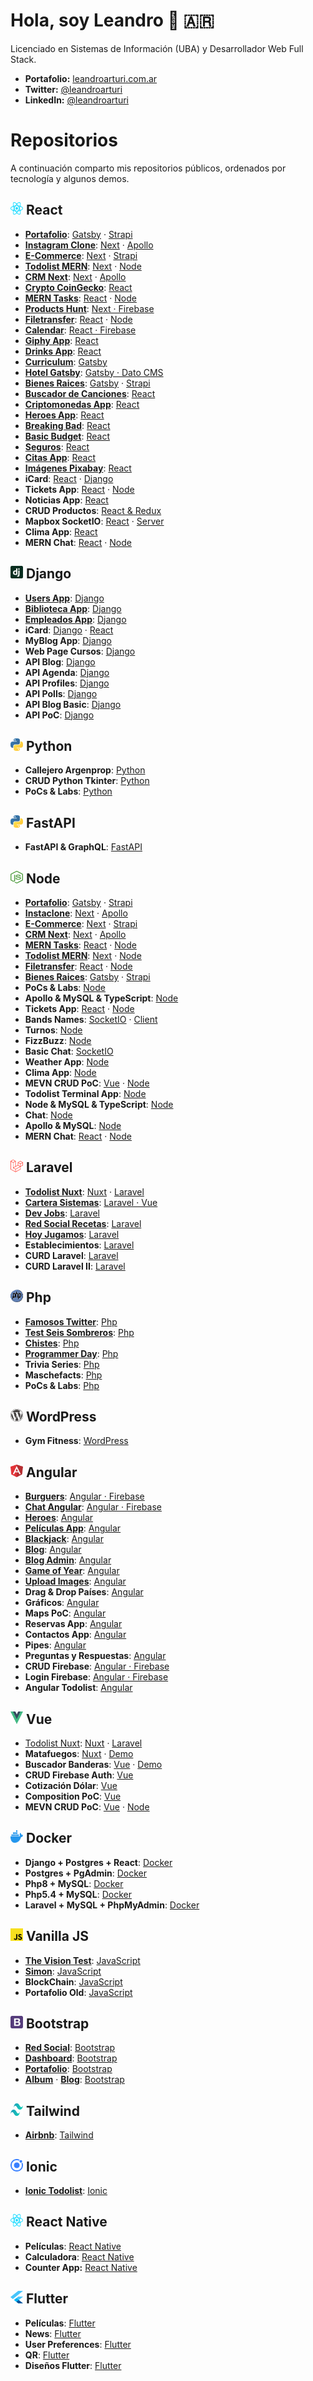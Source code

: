 # Hola, soy Leandro 👋 🇦🇷

Licenciado en Sistemas de Información (UBA) y Desarrollador Web Full Stack.

- **Portafolio:** [leandroarturi.com.ar](https://leandroarturi.com.ar)
- **Twitter:** [@leandroarturi](https://twitter.com/leandroarturi)
- **LinkedIn:** [@leandroarturi](https://www.linkedin.com/in/leandroarturi)

# Repositorios

A continuación comparto mis repositorios públicos, ordenados por tecnología y algunos demos.

## <span><img src="./icons/react.svg" alt="React" width="20px" height="20px"></span> React

- [**Portafolio**](https://leandroarturi.com.ar): [Gatsby](https://github.com/larturi/portfolio-gatsby) · [Strapi](https://github.com/larturi/portfolio-strapi)
- [**Instagram Clone**](https://instaclone-react.netlify.app): [Next](https://github.com/larturi/react-apollo-instaclone-client) · [Apollo](https://github.com/larturi/apollo-instaclone-server)
- [**E-Commerce**](http://cloudapp.com.ar/ecommerce-games): [Next](https://github.com/larturi/react-ecommerce-client) · [Strapi](https://github.com/larturi/strapi-ecommerce-server)
- [**Todolist MERN**](http://www.todolist-mern.cloudapp.com.ar): [Next](https://github.com/larturi/react-todolist-mern-cliente) · [Node](https://github.com/larturi/node-todolist-mern-ts-server) 
- [**CRM Next**](http://cloudapp.com.ar/crm-next-apollo): [Next](https://github.com/larturi/react-graphql-crm) · [Apollo](https://github.com/larturi/node-graphql-crm)
- [**Crypto CoinGecko**](https://react-crypto-coingecko.netlify.app/): [React](https://github.com/larturi/react-crypto-coingecko)
- [**MERN Tasks**](http://mern-tasks.cloudapp.com.ar/): [React](https://github.com/larturi/react-mern-tasks) · [Node](https://github.com/larturi/node-mern-tasks)
- [**Products Hunt**](https://product-hunt-1f8d8.web.app): [Next · Firebase](https://github.com/larturi/react-next-producthunt)
- [**Filetransfer**](https://react-filetransfer-cliente.vercel.app/): [React](https://github.com/larturi/react-filetransfer-cliente) · [Node](https://github.com/larturi/node-filetransfer-backend)
- [**Calendar**](http://calendar-react.cloudapp.com.ar/login): [React · Firebase](https://github.com/larturi/react-journal-app)
- [**Giphy App**](http://cloudapp.com.ar/demo/gif-react): [React](https://github.com/larturi/react-gift-app)
- [**Drinks App**](http://cloudapp.com.ar/demo/drinks): [React](https://github.com/larturi/react-drinks)
- [**Curriculum**](https://gatsby-curriculum.netlify.app): [Gatsby](https://github.com/larturi/react-gatsby-curriculum)
- [**Hotel Gatsby**](https://gatsby-hotel-app.netlify.app/): [Gatsby · Dato CMS](https://github.com/larturi/react-hotel-gatsby)
- [**Bienes Raices**](https://bienesraices-gatsby-app.netlify.app/): [Gatsby](https://github.com/larturi/react-propiedades-front-gatsby) · [Strapi](https://github.com/larturi/node-propiedades-back)
- [**Buscador de Canciones**](http://cloudapp.com.ar/demo/lyrics): [React](https://github.com/larturi/react-lyrics)
- [**Criptomonedas App**](http://cloudapp.com.ar/demo/cripto): [React](https://github.com/larturi/react-criptomonedas)
- [**Heroes App**](https://heros-react-app.netlify.app): [React](https://github.com/larturi/react-heroes-app)
- [**Breaking Bad**](https://breakingbad-app-react.netlify.app): [React](https://github.com/larturi/react-breakingbad-api)
- [**Basic Budget**](https://budget-basic-react-app.netlify.app): [React](https://github.com/larturi/react-presupuesto)
- [**Seguros**](https://cotizador-react-app-ok.netlify.app): [React](https://github.com/larturi/react-cotizador)
- [**Citas App**](https://agenda-turnos-react.netlify.app): [React](https://github.com/larturi/react-citas)
- [**Imágenes Pixabay**](https://images-pixabay-react-app.netlify.app): [React](https://github.com/larturi/react-imagenes-pixabay)
- **iCard**: [React](https://github.com/larturi/react-icard) · [Django](https://github.com/larturi/django-rest-icard)
- **Tickets App**: [React](https://github.com/larturi/react-tickets-app) · [Node](https://github.com/larturi/-node-tickets-app-server)
- **Noticias App**: [React](https://github.com/larturi/react-noticias)
- **CRUD Productos**: [React & Redux](https://github.com/larturi/react-redux-crud-productos)
- **Mapbox SocketIO**: [React](https://github.com/larturi/react-mapas-client) · [Server](https://github.com/larturi/node-mapas-server)
- **Clima App**: [React](https://github.com/larturi/react-clima)
- **MERN Chat**: [React](https://github.com/larturi/react-chatapp-app) · [Node](https://github.com/larturi/node-chatapp-server)


## <span><img src="./icons/django.svg" alt="Django" width="20px" height="20px"></span> Django

- [**Users App**](https://django-user-app.herokuapp.com/login/): [Django](https://github.com/larturi/django-users)
- [**Biblioteca App**](https://django-biblioteca.herokuapp.com): [Django](https://github.com/larturi/django-biblioteca)
- [**Empleados App**](https://django-empleados.herokuapp.com): [Django](https://github.com/larturi/django-empleados)
- **iCard**: [Django](https://github.com/larturi/django-rest-icard) · [React](https://github.com/larturi/react-icard)
- **MyBlog App**: [Django](https://github.com/larturi/django-myblog)
- **Web Page Cursos**: [Django](https://github.com/larturi/django-webpage/tree/main)
- **API Blog**: [Django](https://github.com/larturi/django-rest-blog-full)
- **API Agenda**: [Django](https://github.com/larturi/django-rest-agenda)
- **API Profiles**: [Django](https://github.com/larturi/django-profiles-api)
- **API Polls**: [Django](https://github.com/larturi/django_polls)
- **API Blog Basic**: [Django](https://github.com/larturi/django-rest-blog-basic)
- **API PoC**: [Django](https://github.com/larturi/django-apirest-lab-tests)

## <span><img src="./icons/python.svg" alt="Python" width="20px" height="20px"></span> Python

- **Callejero Argenprop**: [Python](https://github.com/larturi/python-argenprop-callejero)
- **CRUD Python Tkinter**: [Python](https://github.com/larturi/python-crud-tkinter/blob/main/README.md)
- **PoCs & Labs**: [Python](https://github.com/larturi/python-labs)

## <span><img src="./icons/python.svg" alt="Python" width="20px" height="20px"></span> FastAPI

- **FastAPI & GraphQL**: [FastAPI](https://github.com/larturi/fastapi-graphql-postgre)

## <span><img src="./icons/nodejs-icon.svg" alt="Node" width="20px" height="20px"></span> Node

- [**Portafolio**](https://leandroarturi.com.ar): [Gatsby](https://github.com/larturi/portfolio-gatsby) · [Strapi](https://github.com/larturi/portfolio-strapi)
- [**Instaclone**](https://instaclone-react.netlify.app): [Next](https://github.com/larturi/react-apollo-instaclone-client) · [Apollo](https://github.com/larturi/apollo-instaclone-server)
- [**E-Commerce**](http://cloudapp.com.ar/ecommerce-games): [Next](https://github.com/larturi/react-ecommerce-client) · [Strapi](https://github.com/larturi/strapi-ecommerce-server)
- [**CRM Next**](http://cloudapp.com.ar/crm-next-apollo): [Next](https://github.com/larturi/react-graphql-crm) · [Apollo](https://github.com/larturi/node-graphql-crm)
- [**MERN Tasks**](http://mern-tasks.cloudapp.com.ar/): [React](https://github.com/larturi/react-mern-tasks) · [Node](https://github.com/larturi/node-mern-tasks)
- [**Todolist MERN**](http://www.todolist-mern.cloudapp.com.ar): [Next](https://github.com/larturi/react-todolist-mern-cliente) · [Node](https://github.com/larturi/node-todolist-mern-ts-server)
- [**Filetransfer**](https://react-filetransfer-cliente.vercel.app/): [React](https://github.com/larturi/react-filetransfer-cliente) · [Node](https://github.com/larturi/node-filetransfer-backend)
- [**Bienes Raices**](https://bienesraices-gatsby-app.netlify.app/): [Gatsby](https://github.com/larturi/react-propiedades-front-gatsby) · [Strapi](https://github.com/larturi/node-propiedades-back)
- **PoCs & Labs**: [Node](https://github.com/larturi/node-labs)
- **Apollo & MySQL & TypeScript**: [Node](https://github.com/larturi/apollo-graphql-typescript)
- **Tickets App**: [React](https://github.com/larturi/react-tickets-app) · [Node](https://github.com/larturi/-node-tickets-app-server)
- **Bands Names**: [SocketIO](https://github.com/larturi/socketio-band-names-server) · [Client](https://github.com/larturi/socketio-band-names)
- **Turnos**: [Node](https://github.com/larturi/node-turnos)
- **FizzBuzz**: [Node](https://github.com/larturi/node-ts-fizzbuzz)
- **Basic Chat**: [SocketIO](https://github.com/larturi/socketio-chat-basico)
- **Weather App**: [Node](https://github.com/larturi/node-weather-app)
- **Clima App**: [Node](https://github.com/larturi/node-clima)
- **MEVN CRUD PoC**: [Vue](https://github.com/larturi/vue-crud-node-frontend) · [Node](https://github.com/larturi/vue-crud-node-backend)
- **Todolist Terminal App**: [Node](https://github.com/larturi/node-por-hacer)
- **Node & MySQL & TypeScript**: [Node](https://github.com/larturi/node-ts-mysql)
- **Chat**: [Node](https://github.com/larturi/node-socket-chat)
- **Apollo & MySQL**: [Node](https://github.com/larturi/apollo-graphql-mysql-server)
- **MERN Chat**: [React](https://github.com/larturi/react-chatapp-app) · [Node](https://github.com/larturi/node-chatapp-server)

## <span><img src="./icons/laravel.svg" alt="Laravel" width="20px" height="20px"></span> Laravel

- [**Todolist Nuxt**](http://todolist-vue.cloudapp.com.ar/dist): [Nuxt](https://github.com/larturi/vue-nuxt-todolist-client) · [Laravel](https://github.com/larturi/laravel-vue-todolist-backend)
- [**Cartera Sistemas**](http://www.carteradesistemas.cloudapp.com.ar/login): [Laravel · Vue](https://github.com/larturi/laravel-cartera-sistemas)
- [**Dev Jobs**](http://www.devjobs.cloudapp.com.ar/): [Laravel](https://github.com/larturi/laravel-devJobs)
- [**Red Social Recetas**](http://www.recetas.cloudapp.com.ar): [Laravel](https://github.com/larturi/laravel-recetas-cocina)
- [**Hoy Jugamos**](http://hoyjugamos.cloudapp.com.ar/): [Laravel](https://github.com/larturi/php-hoyjugamos)
- **Establecimientos**: [Laravel](https://github.com/larturi/laravel-establecimientos)
- **CURD Laravel**: [Laravel](https://github.com/larturi/laravel-abm)
- **CURD Laravel II**: [Laravel](https://github.com/larturi/laravel-abm2)

## <span><img src="./icons/php.svg" alt="Php" width="20px" height="20px"></span> Php

- [**Famosos Twitter**](http://www.famososentwitter.com.ar/noticias-de-famosos-en-twitter/all/1.php): [Php](https://github.com/larturi/php-famosos-twitter)
- [**Test Seis Sombreros**](http://testsombreros.site/): [Php](https://github.com/larturi/php-seis-sombreros)
- [**Chistes**](http://chistescodificados.cloudapp.com.ar/controllers/chiste.php?accion=listar): [Php](https://github.com/larturi/php-chistessincodificar)
- [**Programmer Day**](http://programmerday.cloudapp.com.ar): [Php](https://github.com/larturi/php-programmerday)
- **Trivia Series**: [Php](https://github.com/larturi/php-triviaseries)
- **Maschefacts**: [Php](https://github.com/larturi/php-maschefacts)
- **PoCs & Labs**: [Php](https://github.com/larturi/php-labs)

## <span><img src="./icons/wordpress-icon.svg" alt="WordPress" width="20px" height="20px"></span> WordPress

- **Gym Fitness**: [WordPress](https://github.com/larturi/wordpress-gym)

## <span><img src="./icons/angular-icon.svg" alt="Angular" width="20px" height="20px"></span> Angular

- [**Burguers**](http://cloudapp.com.ar/demo/burgers/#/list-categories): [Angular · Firebase](https://github.com/larturi/angular-burguer-queen)
- [**Chat Angular**](http://cloudapp.com.ar/demo/firechat/): [Angular · Firebase](https://github.com/larturi/angular-firechat)
- [**Heroes**](http://cloudapp.com.ar/demo/heroes-ng/#/heroes): [Angular](https://github.com/larturi/angular-buscador-heroes)
- [**Películas App**](http://cloudapp.com.ar/demo/peliculas/#/home): [Angular](https://github.com/larturi/angular-peliculas)
- [**Blackjack**](http://cloudapp.com.ar/demo/blackjack/#/juego): [Angular](https://github.com/larturi/js-blackjack)
- [**Blog**](https://angular-blog-app.netlify.app): [Angular](https://github.com/larturi/angular-blog)
- [**Blog Admin**](https://blog-admin-angular.netlify.app): [Angular](https://github.com/larturi/angular-dasboard-blog)
- [**Game of Year**](http://cloudapp.com.ar/demo/goty/#/inicio): [Angular](https://github.com/larturi/angular-goty)
- [**Upload Images**](http://cloudapp.com.ar/demo/upload-images/#/fotos): [Angular](https://github.com/larturi/angular-uploadimages-firebase)
- **Drag & Drop Países**: [Angular](https://github.com/larturi/angular-drag-drop-paises)
- **Gráficos**: [Angular](https://github.com/larturi/angular-graficos)
- **Maps PoC**: [Angular](https://github.com/larturi/angular-mapas)
- **Reservas App**: [Angular](https://github.com/larturi/angular-reservas-peluqueria)
- **Contactos App**: [Angular](https://github.com/larturi/angular-contact-list)
- **Pipes**: [Angular](https://github.com/larturi/angular-pipes)
- **Preguntas y Respuestas**: [Angular](https://github.com/larturi/angular-preguntas-respuestas)
- **CRUD Firebase**: [Angular · Firebase](https://github.com/larturi/angular-crud-firebase)
- **Login Firebase**: [Angular · Firebase](https://github.com/larturi/angular-login-firebase)
- **Angular Todolist**: [Angular](https://github.com/larturi/angular-task-list)

## <span><img src="./icons/vue.svg" alt="Vue" width="20px" height="20px"></span> Vue

- [Todolist Nuxt](http://todolist-vue.cloudapp.com.ar/dist): [Nuxt](https://github.com/larturi/vue-nuxt-todolist-client) · [Laravel](https://github.com/larturi/laravel-vue-todolist-backend)
- **Matafuegos**: [Nuxt](https://github.com/larturi/vue-nuxt-matafuegos) · [Demo](https://matafuegos-nuxt.netlify.app/)
- **Buscador Banderas**: [Vue](https://github.com/larturi/vue-buscador-banderas) · [Demo](https://vue-flags-api.netlify.app)
- **CRUD Firebase Auth**: [Vue](https://github.com/larturi/vue-crud-firebase-auth)
- **Cotización Dólar**: [Vue](https://github.com/larturi/vue-axios-vuetify-dolar)
- **Composition PoC**: [Vue](https://github.com/larturi/vue-composition-poc)
- **MEVN CRUD PoC**: [Vue](https://github.com/larturi/vue-crud-node-frontend) · [Node](https://github.com/larturi/vue-crud-node-backend)

## <span><img src="./icons/docker-icon.svg" alt="Docker" width="20px" height="20px"></span> Docker
- **Django + Postgres + React**: [Docker](https://github.com/larturi/docker-django-rest-react-poc)
- **Postgres + PgAdmin**: [Docker](https://github.com/larturi/docker-postgres-pgadmin)
- **Php8 + MySQL**: [Docker](https://github.com/larturi/docker-php8-mysql)
- **Php5.4 + MySQL**: [Docker](https://github.com/larturi/docker-php54-mysql)
- **Laravel + MySQL + PhpMyAdmin**: [Docker](https://github.com/larturi/docker-laravel-mysql)


## <span><img src="./icons/javascript.svg" alt="Vanilla JS" width="20px" height="20px"></span> Vanilla JS

- [**The Vision Test**](http://cloudapp.com.ar/visiontest): [JavaScript](https://github.com/larturi/js-the-vision-test)
- [**Simon**](http://cloudapp.com.ar/demo/simon): [JavaScript](https://github.com/larturi/js-simon) 
- **BlockChain**: [JavaScript](https://github.com/larturi/js-blockchain)
- **Portafolio Old**: [JavaScript](https://github.com/larturi/js-leandroarturi)

## <span><img src="./icons/bootstrap.svg" alt="Bootstrap" width="20px" height="20px"></span> Bootstrap

- [**Red Social**](https://larturi.github.io/bootstrap-red-social): [Bootstrap](https://github.com/larturi/bootstrap-red-social)
- [**Dashboard**](https://larturi.github.io/bootstrap-dashboard/): [Bootstrap](https://github.com/larturi/bootstrap-dashboard)
- [**Portafolio**](https://larturi.github.io/bootstrap-portafolio): [Bootstrap](https://github.com/larturi/bootstrap-portafolio)
- [**Album**](https://larturi.github.io/bootstrap-vanilla-ejemplos/album.html) · [**Blog**](https://larturi.github.io/bootstrap-vanilla-ejemplos/blog.html): [Bootstrap](https://github.com/larturi/bootstrap-vanilla-ejemplos)

## <span><img src="./icons/tailwindcss-icon.svg" alt="Tailwind" width="20px" height="20px"></span> Tailwind

- [**Airbnb**](https://larturi.github.io/tailwind-airbnb/): [Tailwind](https://github.com/larturi/tailwind-airbnb)

## <span><img src="./icons/ionic.svg" alt="Ionic" width="20px" height="20px"></span> Ionic

- [**Ionic Todolist**](http://cloudapp.com.ar/demo/todolist-ng/#/tabs/tab1): [Ionic](https://github.com/larturi/angular-todolist)

## <span><img src="./icons/react.svg" alt="React Native" width="20px" height="20px"></span> React Native

- **Películas**: [React Native](https://github.com/larturi/react-native-peliculas)
- **Calculadora**: [React Native](https://github.com/larturi/react-native-calculadora)
- **Counter App:** [React Native](https://github.com/larturi/react-native-counter-app)

## <span><img src="./icons/flutter.svg" alt="Flutter" width="20px" height="20px"></span> Flutter

- **Películas**: [Flutter](https://github.com/larturi/flutter-peliculas)
- **News**: [Flutter](https://github.com/larturi/flutter-news)
- **User Preferences**: [Flutter](https://github.com/larturi/flutter-user-preferences)
- **QR**: [Flutter](https://github.com/larturi/flutter-qr)
- **Diseños Flutter**: [Flutter](https://github.com/larturi/flutter-disenos)
